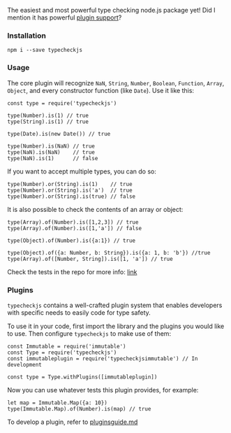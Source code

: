 The easiest and most powerful type checking node.js package yet!
Did I mention it has powerful [plugin support](#plugins)?

### Installation

    npm i --save typecheckjs

### Usage

The core plugin will recognize `NaN`, `String`, `Number`, `Boolean`, 
`Function`, `Array`, `Object`, and every constructor function (like `Date`).
Use it like this:

    const type = require('typecheckjs')
    
    type(Number).is(1) // true
    type(String).is(1) // true
    
    type(Date).is(new Date()) // true
    
    type(Number).is(NaN) // true
    type(NaN).is(NaN)    // true
    type(NaN).is(1)      // false
    
If you want to accept multiple types, you can do so:
    
    type(Number).or(String).is(1)    // true
    type(Number).or(String).is('a')  // true
    type(Number).or(String).is(true) // false
    
It is also possible to check the contents of an array or object:

    type(Array).of(Number).is([1,2,3]) // true
    type(Array).of(Number).is([1,'a']) // false
    
    type(Object).of(Number).is({a:1}) // true
    
    type(Object).of({a: Number, b: String}).is({a: 1, b: 'b'}) //true
    type(Array).of([Number, String]).is([1, 'a']) // true
    
Check the tests in the repo for more info: [link](./test/test.js)


### Plugins

`typecheckjs` contains a well-crafted plugin system 
that enables developers with specific needs to
easily code for type safety.

To use it in your code, first import the library and the plugins 
you would like to use. Then configure `typecheckjs` to make use of them:

    const Immutable = require('immutable')
    const Type = require('typecheckjs')
    const immutableplugin = require('typecheckjsimmutable') // In development
    
    const type = Type.withPlugins([immutableplugin])

Now you can use whatever tests this plugin provides, for example:

    let map = Immutable.Map({a: 10})
    type(Immutable.Map).of(Number).is(map) // true
    
To develop a plugin, refer to [pluginsguide.md]()